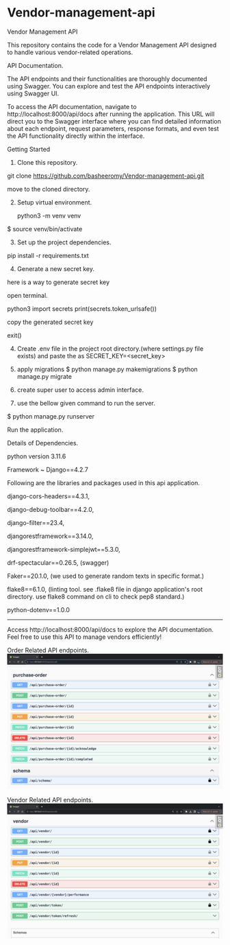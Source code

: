 # Vendor-management-api
Vendor Management API

This repository contains the code for a Vendor Management API designed
to handle various vendor-related operations.

API Documentation.

The API endpoints and their functionalities are thoroughly documented
using Swagger. You can explore and test the API endpoints interactively
using Swagger UI.

To access the API documentation, navigate to http://localhost:8000/api/docs
after running the application. This URL will direct you to the Swagger
interface where you can find detailed information about each endpoint,
request parameters, response formats, and even test the API functionality
directly within the interface.

Getting Started

1. Clone this repository.

git clone https://github.com/basheeromy/Vendor-management-api.git

move to the cloned directory.

2. Setup virtual environment.

    python3 -m venv venv

$ source venv/bin/activate

3. Set up the project dependencies.

pip install -r requirements.txt

4. Generate a new secret key.

here is a way to generate secret key

open terminal.

python3
import secrets
print(secrets.token_urlsafe())

copy the generated secret key

exit()

4. Create .env file in the project root directory.(where settings.py file exists)
and paste the as SECRET_KEY=<secret_key>

5. apply migrations
$ python manage.py makemigrations
$ python manage.py migrate

6. create super user to access admin interface.

7. use the bellow given command to run the server.

$ python manage.py runserver

Run the application.

Details of Dependencies.

python version 3.11.6

Framework ~ Django==4.2.7

Following are the libraries and packages used in this api application.

django-cors-headers==4.3.1,

django-debug-toolbar==4.2.0,

django-filter==23.4,

djangorestframework==3.14.0,

djangorestframework-simplejwt==5.3.0,

drf-spectacular==0.26.5,  (swagger)

Faker==20.1.0, (we used to generate random texts in specific format.)

flake8==6.1.0, (linting tool.
see .flake8 file in django application's root directory.
use flake8 command on cli to check pep8 standard.)

python-dotenv==1.0.0


----------------------------------


Access http://localhost:8000/api/docs to explore the API documentation.
Feel free to use this API to manage vendors efficiently!


Order Related API endpoints.
![Swagger_Order](./images/swagger.png)

Vendor Related API endpoints.
![Swagger_Vendor](./images/swagger2.png)
